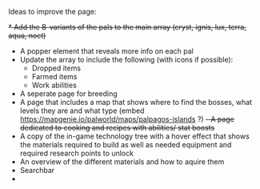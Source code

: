 Ideas to improve the page:

<strike>\* Add the B-variants of the pals to the main array (cryst, ignis, lux, terra, aqua, noct)</strike>

- A popper element that reveals more info on each pal
- Update the array to include the following (with icons if possible):
  - Dropped items
  - Farmed items
  - Work abilities
- A seperate page for breeding
- A page that includes a map that shows where to find the bosses,
  what levels they are and what type (embed https://mapgenie.io/palworld/maps/palpagos-islands ?)
  <strike>- A page dedicated to cooking and recipes with abilities/ stat boosts </strike>
- A copy of the in-game technology tree with a hover effect that shows
  the materials required to build as well as needed equipment and required
  research points to unlock
- An overview of the different materials and how to aquire them
- Searchbar
-
